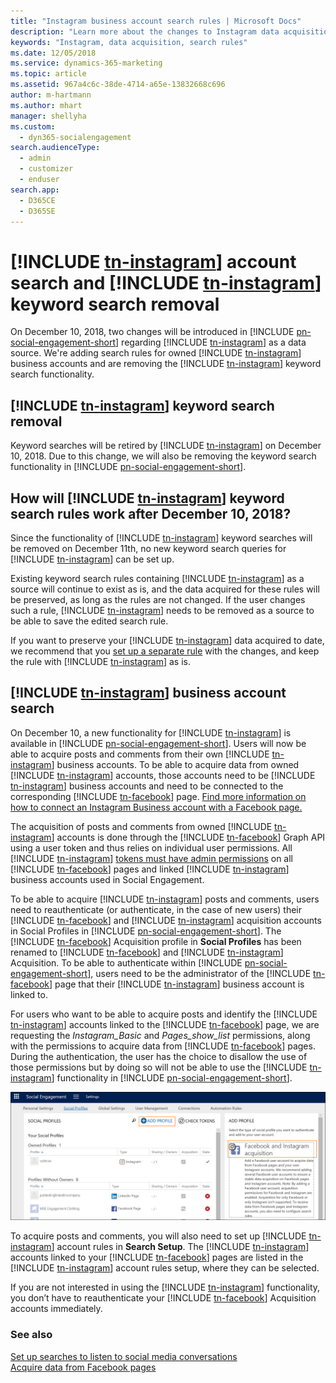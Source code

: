 ```yaml
---
title: "Instagram business account search rules | Microsoft Docs"
description: "Learn more about the changes to Instagram data acquisition and search rules."
keywords: "Instagram, data acquisition, search rules"
ms.date: 12/05/2018
ms.service: dynamics-365-marketing
ms.topic: article
ms.assetid: 967a4c6c-38de-4714-a65e-13832668c696
author: m-hartmann
ms.author: mhart
manager: shellyha
ms.custom: 
  - dyn365-socialengagement
search.audienceType: 
  - admin
  - customizer
  - enduser
search.app: 
  - D365CE
  - D365SE
---
```


# [!INCLUDE [tn-instagram](../includes/tn-instagram.md)] account search and [!INCLUDE [tn-instagram](../includes/tn-instagram.md)] keyword search removal

On December 10, 2018, two changes will be introduced in [!INCLUDE [pn-social-engagement-short](../includes/pn-social-engagement-short.md)] regarding [!INCLUDE [tn-instagram](../includes/tn-instagram.md)] as a data source. We're adding search rules for owned [!INCLUDE [tn-instagram](../includes/tn-instagram.md)] business accounts and are removing the [!INCLUDE [tn-instagram](../includes/tn-instagram.md)] keyword search functionality. 

## [!INCLUDE [tn-instagram](../includes/tn-instagram.md)] keyword search removal
Keyword searches will be retired by [!INCLUDE [tn-instagram](../includes/tn-instagram.md)] on December 10, 2018. Due to this change, we will also be removing the keyword search functionality in [!INCLUDE [pn-social-engagement-short](../includes/pn-social-engagement-short.md)]. 

## How will [!INCLUDE [tn-instagram](../includes/tn-instagram.md)] keyword search rules work after December 10, 2018?

Since the functionality of [!INCLUDE [tn-instagram](../includes/tn-instagram.md)] keyword searches will be removed on December 11th, no new keyword search queries for [!INCLUDE [tn-instagram](../includes/tn-instagram.md)] can be set up. 

Existing keyword search rules containing [!INCLUDE [tn-instagram](../includes/tn-instagram.md)] as a source will continue to exist as is, and the data acquired for these rules will be preserved, as long as the rules are not changed.
If the user changes such a rule, [!INCLUDE [tn-instagram](../includes/tn-instagram.md)] needs to be removed as a source to be able to save the edited search rule.

If you want to preserve your [!INCLUDE [tn-instagram](../includes/tn-instagram.md)] data acquired to date, we recommend that you [set up a separate rule](add-rules-search-topic.md#add-a-keywords-rule) with the changes, and keep the rule with [!INCLUDE [tn-instagram](../includes/tn-instagram.md)] as is. 

## [!INCLUDE [tn-instagram](../includes/tn-instagram.md)] business account search

On December 10, a new functionality for [!INCLUDE [tn-instagram](../includes/tn-instagram.md)] is available in [!INCLUDE [pn-social-engagement-short](../includes/pn-social-engagement-short.md)]. Users will now be able to acquire posts and comments from their own [!INCLUDE [tn-instagram](../includes/tn-instagram.md)] business accounts. To be able to acquire data from owned [!INCLUDE [tn-instagram](../includes/tn-instagram.md)] accounts, those accounts need to be [!INCLUDE [tn-instagram](../includes/tn-instagram.md)] business accounts and need to be connected to the corresponding [!INCLUDE [tn-facebook](../includes/tn-facebook.md)] page. [Find more information on how to connect an Instagram Business account with a Facebook page.](https://help.instagram.com/356902681064399)

The acquisition of posts and comments from owned [!INCLUDE [tn-instagram](../includes/tn-instagram.md)] accounts is done through the [!INCLUDE [tn-facebook](../includes/tn-facebook.md)] Graph API using a user token and thus relies on individual user permissions. All [!INCLUDE [tn-instagram](../includes/tn-instagram.md)] [tokens must have admin permissions](manage-access-tokens.md) on all [!INCLUDE [tn-facebook](../includes/tn-facebook.md)] pages and linked [!INCLUDE [tn-instagram](../includes/tn-instagram.md)] business accounts used in Social Engagement.

To be able to acquire [!INCLUDE [tn-instagram](../includes/tn-instagram.md)] posts and comments, users need to reauthenticate (or authenticate, in the case of new users) their [!INCLUDE [tn-facebook](../includes/tn-facebook.md)] and [!INCLUDE [tn-instagram](../includes/tn-instagram.md)] acquisition accounts in Social Profiles in [!INCLUDE [pn-social-engagement-short](../includes/pn-social-engagement-short.md)]. The [!INCLUDE [tn-facebook](../includes/tn-facebook.md)] Acquisition profile in **Social Profiles** has been renamed to [!INCLUDE [tn-facebook](../includes/tn-facebook.md)] and [!INCLUDE [tn-instagram](../includes/tn-instagram.md)] Acquisition. To be able to authenticate within [!INCLUDE [pn-social-engagement-short](../includes/pn-social-engagement-short.md)], users need to be the administrator of the [!INCLUDE [tn-facebook](../includes/tn-facebook.md)] page that their [!INCLUDE [tn-instagram](../includes/tn-instagram.md)] business account is linked to. 

For users who want to be able to acquire posts and identify the [!INCLUDE [tn-instagram](../includes/tn-instagram.md)] accounts linked to the [!INCLUDE [tn-facebook](../includes/tn-facebook.md)] page, we are requesting the *Instagram_Basic* and *Pages_show_list* permissions, along with the permissions to acquire data from [!INCLUDE [tn-facebook](../includes/tn-facebook.md)] pages. During the authentication, the user has the choice to disallow the use of those permissions but by doing so will not be able to use the [!INCLUDE [tn-instagram](../includes/tn-instagram.md)] functionality in [!INCLUDE [pn-social-engagement-short](../includes/pn-social-engagement-short.md)]. 

![Add a social profile for Facebook and Instagram acquisition](media/instagram-acquisition-profile.png)

To acquire posts and comments, you will also need to set up [!INCLUDE [tn-instagram](../includes/tn-instagram.md)] account rules in **Search Setup**. The [!INCLUDE [tn-instagram](../includes/tn-instagram.md)] accounts linked to your [!INCLUDE [tn-facebook](../includes/tn-facebook.md)] pages are listed in the [!INCLUDE [tn-instagram](../includes/tn-instagram.md)] account rules setup, where they can be selected. 

If you are not interested in using the [!INCLUDE [tn-instagram](../includes/tn-instagram.md)] functionality, you don’t have to reauthenticate your [!INCLUDE [tn-facebook](../includes/tn-facebook.md)] Acquisition accounts immediately. 

### See also
[Set up searches to listen to social media conversations](set-up-searches.md)    
[Acquire data from Facebook pages](facebook-pages-data-acquisition.md)
